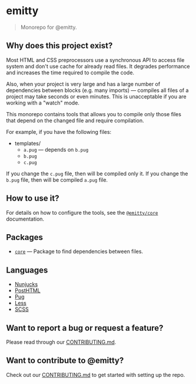 # emitty

> Monorepo for @emitty.

## Why does this project exist?

Most HTML and CSS preprocessors use a synchronous API to access file system and don't use cache for already read files.
It degrades performance and increases the time required to compile the code.

Also, when your project is very large and has a large number of dependencies between blocks (e.g. many imports) — compiles all files of a project may take seconds or even minutes. This is unacceptable if you are working with a "watch" mode.

This monorepo contains tools that allows you to compile only those files that depend on the changed file and require compilation.

For example, if you have the following files:

* templates/
  * `a.pug` — depends on `b.pug`
  * `b.pug`
  * `c.pug`

If you change the `c.pug` file, then will be compiled only it. If you change the `b.pug` file, then will be compiled `a.pug` file.

## How to use it?

For details on how to configure the tools, see the [`@emitty/core`](./packages/core) documentation.

## Packages

* [`core`](./packages/core) — Package to find dependencies between files.

## Languages

* [Nunjucks](./packages/language-nunjucks)
* [PostHTML](./packages/language-posthtml)
* [Pug](./packages/language-pug)
* [Less](./packages/language-less)
* [SCSS](./packages/language-scss)

## Want to report a bug or request a feature?

Please read through our [CONTRIBUTING.md](.github/CONTRIBUTING.md).

## Want to contribute to @emitty?

Check out our [CONTRIBUTING.md](.github/CONTRIBUTING.md) to get started with setting up the repo.
